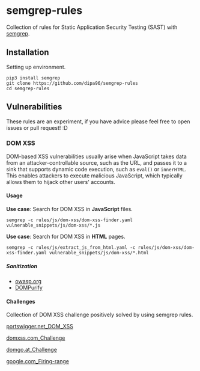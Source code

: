 # semgrep-rules

Collection of rules for Static Application Security Testing (SAST) with [semgrep](https://semgrep.dev/).

## Installation

Setting up environment.

```shell
pip3 install semgrep
git clone https://github.com/dipa96/semgrep-rules
cd semgrep-rules
```

## Vulnerabilities

These rules are an experiment, if you have advice please feel free to open issues or pull request! :D

### DOM XSS

DOM-based XSS vulnerabilities usually arise when JavaScript takes data from an attacker-controllable source, such as the URL, and passes it to a sink that supports dynamic code execution, such as `eval()` or `innerHTML`. This enables attackers to execute malicious JavaScript, which typically allows them to hijack other users' accounts.

#### Usage

**Use case**: Search for DOM XSS in **JavaScript** files.

```shell
semgrep -c rules/js/dom-xss/dom-xss-finder.yaml vulnerable_snippets/js/dom-xss/*.js
```

**Use case**: Search for DOM XSS in **HTML** pages.

```shell
semgrep -c rules/js/extract_js_from_html.yaml -c rules/js/dom-xss/dom-xss-finder.yaml vulnerable_snippets/js/dom-xss/*.html
```

##### Sanitization

+ [owasp.org](https://cheatsheetseries.owasp.org/cheatsheets/DOM_based_XSS_Prevention_Cheat_Sheet.html)
+ [DOMPurify](https://github.com/cure53/DOMPurify)

#### Challenges

Collection of DOM XSS challenge positively solved by using semgrep rules.

[portswigger.net_DOM_XSS](https://portswigger.net/web-security/cross-site-scripting/dom-based)

[domxss.com_Challenge](http://www.domxss.com/domxss/01_Basics/00_simple_noHead.html)

[domgo.at_Challenge](https://domgo.at/cxss/intro)

[google.com_Firing-range](https://public-firing-range.appspot.com/dom/index.html)
